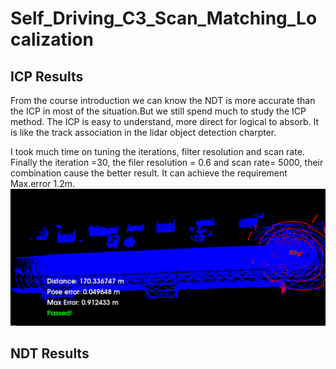 # Self_Driving_C3_Scan_Matching_Localization

## ICP Results
From the course introduction we can know the NDT is more accurate than the ICP in most of the situation.But we still spend much to study the ICP method. The ICP is easy to understand, more direct for logical to absorb. It is like the track association in the lidar object detection charpter. 

I took much time on tuning the iterations, filter resolution and scan rate. Finally the iteration =30, the filer resolution = 0.6 and scan rate= 5000, their combination cause the better result. It can achieve the requirement Max.error 1.2m.
![ICP result](https://github.com/junjiexu628/Self_Driving_C3_Scan_Matching_Localization/blob/main/images/project_icp12_iter30_resp65.png)

## NDT Results
